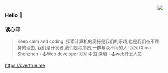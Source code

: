 <img align="right" src="https://github-readme-stats.vercel.app/api?username=aa24615&show_icons=true&icon_color=805AD5&text_color=718096&bg_color=ffffff&hide_title=true" />

### Hello 👋
### 读心印

> Keep calm and coding.
> 探索计算机的奥秘是我们的乐趣,也是我们奋不顾身的理由, 我们是开发者,我们是程序员,一群与众不同的人!
🇨🇳 China Shenzhen・🕹Web developer
🇨🇳 中国 深圳・🕹web开发人员

https://overtrue.me
